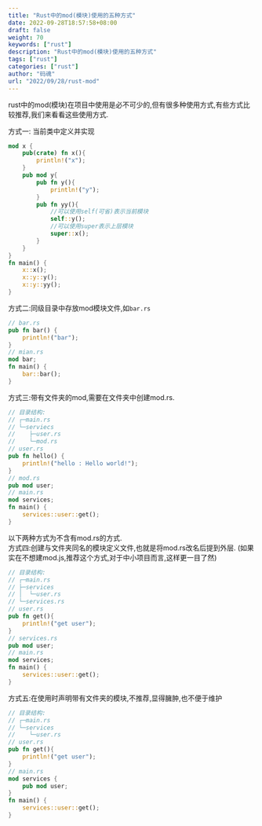 ```yaml
---
title: "Rust中的mod(模块)使用的五种方式"
date: 2022-09-28T18:57:58+08:00
draft: false
weight: 70
keywords: ["rust"]
description: "Rust中的mod(模块)使用的五种方式"
tags: ["rust"]
categories: ["rust"]
author: "码魂"
url: "2022/09/28/rust-mod"
---
```

rust中的mod(模块)在项目中使用是必不可少的,但有很多种使用方式,有些方式比较推荐,我们来看看这些使用方式.

方式一: 当前类中定义并实现
```rust
mod x {
    pub(crate) fn x(){
        println!("x");
    }
    pub mod y{
        pub fn y(){
            println!("y");
        }  
        pub fn yy(){
            //可以使用self(可省)表示当前模块
            self::y();
            //可以使用super表示上层模块
            super::x();
        }   
    }
}
fn main() {
    x::x();
    x::y::y();
    x::y::yy();
}

```

方式二:同级目录中存放mod模块文件,如`bar.rs`
```rust
// bar.rs
pub fn bar() {
    println!("bar");
}
// mian.rs
mod bar;
fn main() {
    bar::bar();
}
```

方式三:带有文件夹的mod,需要在文件夹中创建mod.rs.  
```rust
// 目录结构:
// ┌─main.rs
// └─serviecs
//    ├─user.rs
//    └─mod.rs
// user.rs
pub fn hello() {
    println!("hello : Hello world!");
}
// mod.rs
pub mod user;
// main.rs
mod services;
fn main() {
    services::user::get();
}
```

以下两种方式为不含有mod.rs的方式.  
方式四:创建与文件夹同名的模块定义文件,也就是将mod.rs改名后提到外层. (如果实在不想建mod.js,推荐这个方式,对于中小项目而言,这样更一目了然) 
```rust
// 目录结构:
// ┌─main.rs
// ├─services
// │  └─user.rs
// └─services.rs
// user.rs
pub fn get(){
    println!("get user");
}
// services.rs
pub mod user;
// main.rs
mod services;
fn main() {
    services::user::get();
}
```

方式五:在使用时声明带有文件夹的模块,不推荐,显得臃肿,也不便于维护
```rust
// 目录结构:
// ┌─main.rs
// └─services
//    └─user.rs
// user.rs
pub fn get(){
    println!("get user");
}
// main.rs
mod services {
    pub mod user;
}
fn main() {
    services::user::get();
}
```



